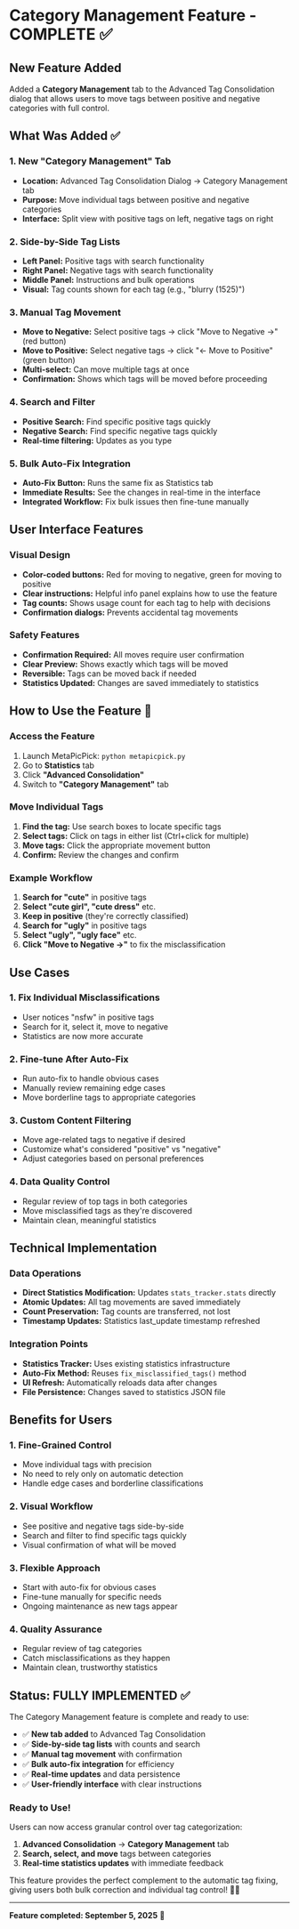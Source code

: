 # Category Management Feature - COMPLETE ✅

## New Feature Added
Added a **Category Management** tab to the Advanced Tag Consolidation dialog that allows users to move tags between positive and negative categories with full control.

## What Was Added ✅

### 1. **New "Category Management" Tab**
- **Location:** Advanced Tag Consolidation Dialog → Category Management tab
- **Purpose:** Move individual tags between positive and negative categories
- **Interface:** Split view with positive tags on left, negative tags on right

### 2. **Side-by-Side Tag Lists**
- **Left Panel:** Positive tags with search functionality
- **Right Panel:** Negative tags with search functionality  
- **Middle Panel:** Instructions and bulk operations
- **Visual:** Tag counts shown for each tag (e.g., "blurry (1525)")

### 3. **Manual Tag Movement**
- **Move to Negative:** Select positive tags → click "Move to Negative →" (red button)
- **Move to Positive:** Select negative tags → click "← Move to Positive" (green button)
- **Multi-select:** Can move multiple tags at once
- **Confirmation:** Shows which tags will be moved before proceeding

### 4. **Search and Filter**
- **Positive Search:** Find specific positive tags quickly
- **Negative Search:** Find specific negative tags quickly
- **Real-time filtering:** Updates as you type

### 5. **Bulk Auto-Fix Integration**
- **Auto-Fix Button:** Runs the same fix as Statistics tab
- **Immediate Results:** See the changes in real-time in the interface
- **Integrated Workflow:** Fix bulk issues then fine-tune manually

## User Interface Features

### Visual Design
- **Color-coded buttons:** Red for moving to negative, green for moving to positive
- **Clear instructions:** Helpful info panel explains how to use the feature
- **Tag counts:** Shows usage count for each tag to help with decisions
- **Confirmation dialogs:** Prevents accidental tag movements

### Safety Features
- **Confirmation Required:** All moves require user confirmation
- **Clear Preview:** Shows exactly which tags will be moved
- **Reversible:** Tags can be moved back if needed
- **Statistics Updated:** Changes are saved immediately to statistics

## How to Use the Feature 🚀

### Access the Feature
1. Launch MetaPicPick: `python metapicpick.py`
2. Go to **Statistics** tab
3. Click **"Advanced Consolidation"**
4. Switch to **"Category Management"** tab

### Move Individual Tags
1. **Find the tag:** Use search boxes to locate specific tags
2. **Select tags:** Click on tags in either list (Ctrl+click for multiple)
3. **Move tags:** Click the appropriate movement button
4. **Confirm:** Review the changes and confirm

### Example Workflow
1. **Search for "cute"** in positive tags
2. **Select "cute girl", "cute dress"** etc.
3. **Keep in positive** (they're correctly classified)
4. **Search for "ugly"** in positive tags  
5. **Select "ugly", "ugly face"** etc.
6. **Click "Move to Negative →"** to fix the misclassification

## Use Cases

### 1. **Fix Individual Misclassifications**
- User notices "nsfw" in positive tags
- Search for it, select it, move to negative
- Statistics are now more accurate

### 2. **Fine-tune After Auto-Fix** 
- Run auto-fix to handle obvious cases
- Manually review remaining edge cases
- Move borderline tags to appropriate categories

### 3. **Custom Content Filtering**
- Move age-related tags to negative if desired
- Customize what's considered "positive" vs "negative"
- Adjust categories based on personal preferences

### 4. **Data Quality Control**
- Regular review of top tags in both categories
- Move misclassified tags as they're discovered
- Maintain clean, meaningful statistics

## Technical Implementation

### Data Operations
- **Direct Statistics Modification:** Updates `stats_tracker.stats` directly
- **Atomic Updates:** All tag movements are saved immediately
- **Count Preservation:** Tag counts are transferred, not lost
- **Timestamp Updates:** Statistics last_update timestamp refreshed

### Integration Points
- **Statistics Tracker:** Uses existing statistics infrastructure
- **Auto-Fix Method:** Reuses `fix_misclassified_tags()` method
- **UI Refresh:** Automatically reloads data after changes
- **File Persistence:** Changes saved to statistics JSON file

## Benefits for Users

### 1. **Fine-Grained Control**
- Move individual tags with precision
- No need to rely only on automatic detection
- Handle edge cases and borderline classifications

### 2. **Visual Workflow**
- See positive and negative tags side-by-side
- Search and filter to find specific tags quickly
- Visual confirmation of what will be moved

### 3. **Flexible Approach**
- Start with auto-fix for obvious cases
- Fine-tune manually for specific needs
- Ongoing maintenance as new tags appear

### 4. **Quality Assurance**
- Regular review of tag categories
- Catch misclassifications as they happen
- Maintain clean, trustworthy statistics

## Status: FULLY IMPLEMENTED ✅

The Category Management feature is complete and ready to use:

- ✅ **New tab added** to Advanced Tag Consolidation
- ✅ **Side-by-side tag lists** with counts and search
- ✅ **Manual tag movement** with confirmation
- ✅ **Bulk auto-fix integration** for efficiency
- ✅ **Real-time updates** and data persistence
- ✅ **User-friendly interface** with clear instructions

### Ready to Use!
Users can now access granular control over tag categorization:
1. **Advanced Consolidation** → **Category Management** tab
2. **Search, select, and move** tags between categories  
3. **Real-time statistics updates** with immediate feedback

This feature provides the perfect complement to the automatic tag fixing, giving users both bulk correction and individual tag control! 🎯✨

---
**Feature completed: September 5, 2025** 🎉
